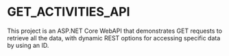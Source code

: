 # GET_ACTIVITIES_API

This project is an ASP.NET Core WebAPI that demonstrates GET requests to retrieve all the data, with dynamic REST options for accessing specific data by using an ID.
